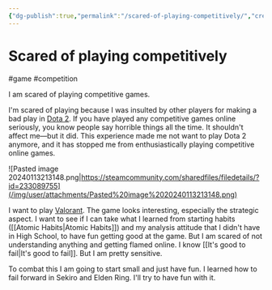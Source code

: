 ```yaml
---
{"dg-publish":true,"permalink":"/scared-of-playing-competitively/","created":"2024-01-13T21:25:50.000+09:00","updated":"2024-01-13T21:36:18.000+09:00"}
---
```


# Scared of playing competitively

#game #competition 

I am scared of playing competitive games.

I'm scared of playing because I was insulted by other players for making a bad play in [Dota 2](https://en.wikipedia.org/wiki/Dota_2). If you have played any competitive games online seriously, you know people say horrible things all the time. It shouldn't affect me—but it did. This experience made me not want to play Dota 2 anymore, and it has stopped me from enthusiastically playing competitive online games.

![Pasted image 20240113213148.png|https://steamcommunity.com/sharedfiles/filedetails/?id=233089755](/img/user/attachments/Pasted%20image%2020240113213148.png)

I want to play [Valorant](https://en.wikipedia.org/wiki/Valorant). The game looks interesting, especially the strategic aspect. I want to see if I can take what I learned from starting habits ([[Atomic Habits\|Atomic Habits]]) and my analysis attitude that I didn't have in High School, to have fun getting good at the game. But I am scared of not understanding anything and getting flamed online. I know [[It's good to fail\|It's good to fail]]. But I am pretty sensitive.

To combat this I am going to start small and just have fun. I learned how to fail forward in Sekiro and Elden Ring. I'll try to have fun with it.
